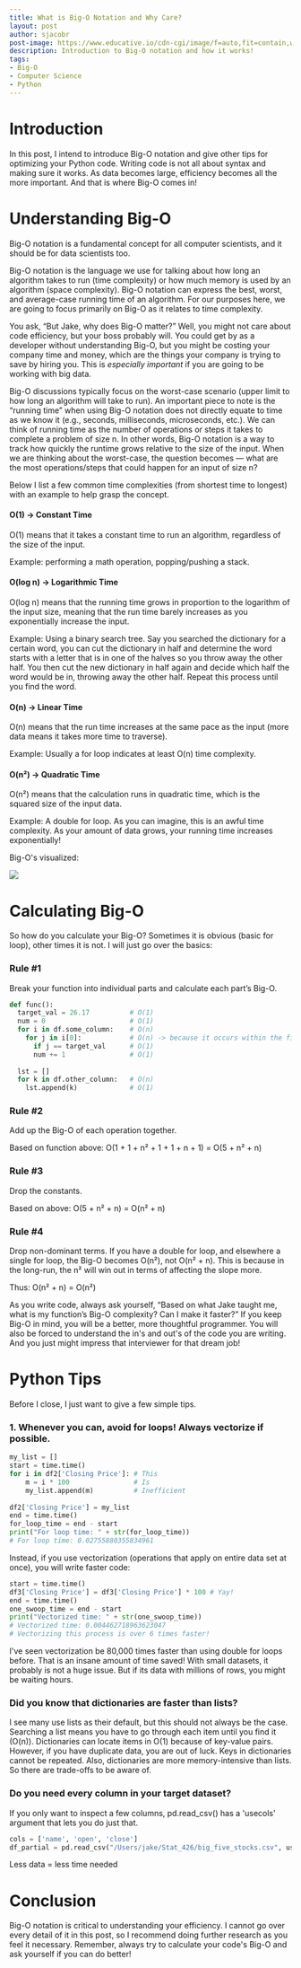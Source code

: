 ```yaml
---
title: What is Big-O Notation and Why Care?
layout: post
author: sjacobr
post-image: https://www.educative.io/cdn-cgi/image/f=auto,fit=contain,w=1200/api/page/5870871921033216/image/download/6036875259150336
description: Introduction to Big-O notation and how it works!
tags: 
- Big-O
- Computer Science
- Python
---
```


# Introduction

In this post, I intend to introduce Big-O notation and give other tips for optimizing your Python code. Writing code is not 
all about syntax and making sure it works. As data becomes large, efficiency becomes all the more important. And that is where Big-O comes in!

# Understanding Big-O

Big-O notation is a fundamental concept for all computer scientists, and it should be for data scientists too.

Big-O notation is the language we use for talking about how long an algorithm takes to run (time complexity) 
or how much memory is used by an algorithm (space complexity). 
Big-O notation can express the best, worst, and average-case running time of an algorithm. 
For our purposes here, we are going to focus primarily on Big-O as it relates to time complexity. 

You ask, “But Jake, why does Big-O matter?” Well, you might not care about code efficiency, but your boss probably will.
You could get by as a developer without understanding Big-O, but you might be costing your company time and money, which are the things
your company is trying to save by hiring you. This is _especially important_ if you are going to be working with big data.

Big-O discussions typically focus on the worst-case scenario (upper limit to how long an algorithm will take to run). 
An important piece to note is the “running time” when using Big-O notation does not directly equate to time as we know it 
(e.g., seconds, milliseconds, microseconds, etc.). We can think of running time as the number of operations or steps it takes to 
complete a problem of size n. In other words, Big-O notation is a way to track how quickly the runtime grows relative to the size of the input. 
When we are thinking about the worst-case, the question becomes — what are the most operations/steps that could happen for an input of size n?

Below I list a few common time complexities (from shortest time to longest) with an example to help grasp the concept. 

#### **O(1) → Constant Time**

O(1) means that it takes a constant time to run an algorithm, regardless of the size of the input.

Example: performing a math operation, popping/pushing a stack.

#### **O(log n) → Logarithmic Time**

O(log n) means that the running time grows in proportion to the logarithm of the input size, meaning that the run time barely 
increases as you exponentially increase the input. 

Example: Using a binary search tree. Say you searched the dictionary for a certain word, 
you can cut the dictionary in half and determine the word starts with a letter that is in one of the halves so you 
throw away the other half. You then cut the new dictionary in half again and decide which half the word would be in, throwing away the other half. 
Repeat this process until you find the word.

#### **O(n) → Linear Time**

O(n) means that the run time increases at the same pace as the input (more data means it takes more time to traverse).

Example: Usually a for loop indicates at least O(n) time complexity.

#### **O(n²) → Quadratic Time**

O(n²) means that the calculation runs in quadratic time, which is the squared size of the input data.

Example: A double for loop. As you can imagine, this is an awful time complexity. As your amount of data grows, your running time increases exponentially!

Big-O's visualized:

![](https://media-exp1.licdn.com/dms/image/C5612AQHxLM5ZfOQCMg/article-inline_image-shrink_1500_2232/0/1578938045559?e=1640822400&v=beta&t=Gteg-2ixllkyyQoFKZqr2IRQdaWGdJWZZrsPUSo4Y5I)

# Calculating Big-O

So how do you calculate your Big-O? Sometimes it is obvious (basic for loop), other times it is not. I will just go over the basics:

### Rule #1

Break your function into individual parts and calculate each part’s Big-O.

```python
def func():
  target_val = 26.17          # O(1)
  num = 0                     # O(1)
  for i in df.some_column:    # O(n)
    for j in i[0]:            # O(n) -> because it occurs within the first loop, multiply n * n = O(n²)
      if j == target_val      # O(1)
      num += 1                # O(1)
  
  lst = []
  for k in df.other_column:   # O(n)
    lst.append(k)             # O(1)
```

### Rule #2

Add up the Big-O of each operation together.

Based on function above:
O(1 + 1 + n² + 1 + 1 + n + 1) = O(5 + n² + n)

### Rule #3

Drop the constants. 

Based on above:
O(5 + n² + n) = O(n² + n)

### Rule #4

Drop non-dominant terms. If you have a double for loop, and elsewhere a single for loop, the Big-O becomes O(n²), not O(n² + n). 
This is because in the long-run, the n² will win out in terms of affecting the slope more.

Thus: O(n² + n) = O(n²)

As you write code, always ask yourself, “Based on what Jake taught me, what is my function’s Big-O complexity? Can I make it faster?” 
If you keep Big-O in mind, you will be a better, more thoughtful programmer. 
You will also be forced to understand the in's and out's of the code you are writing. And you just might impress that interviewer for that dream job!

# Python Tips 

Before I close, I just want to give a few simple tips.

### 1. Whenever you can, avoid for loops! Always vectorize if possible.

```python
my_list = []
start = time.time()
for i in df2['Closing Price']: # This
    m = i * 100                # Is
    my_list.append(m)          # Inefficient
    
df2['Closing Price'] = my_list
end = time.time()
for_loop_time = end - start
print("For loop time: " + str(for_loop_time))
# For loop time: 0.02755880355834961
```

Instead, if you use vectorization (operations that apply on entire data set at once), you will write faster code:

```python
start = time.time()
df3['Closing Price'] = df3['Closing Price'] * 100 # Yay!
end = time.time()
one_swoop_time = end - start
print("Vectorized time: " + str(one_swoop_time))
# Vectorized time: 0.004462718963623047
# Vectorizing this process is over 6 times faster!
```

I've seen vectorization be 80,000 times faster than using double for loops before. That is an insane amount of time saved!
With small datasets, it probably is not a huge issue. But if its data with millions of rows, you might be waiting hours.

### Did you know that dictionaries are faster than lists?

I see many use lists as their default, but this should not always be the case. Searching a list means you have to go through each
item until you find it (O(n)). Dictionaries can locate items in O(1) because of key-value pairs. However, if you have duplicate data,
you are out of luck. Keys in dictionaries cannot be repeated. Also, dictionaries are more memory-intensive than lists. So there are
trade-offs to be aware of.

### Do you need every column in your target dataset?

If you only want to inspect a few columns, pd.read_csv() has a 'usecols' argument that lets you do just that.
```python
cols = ['name', 'open', 'close']
df_partial = pd.read_csv("/Users/jake/Stat_426/big_five_stocks.csv", usecols = cols) # will contain 3 columns instead of 7
```
Less data = less time needed

# Conclusion
Big-O notation is critical to understanding your efficiency. I cannot go over every detail of it in this post, so I recommend doing further research
as you feel it necessary. Remember, always try to calculate your code's Big-O and ask yourself if you can do better!
